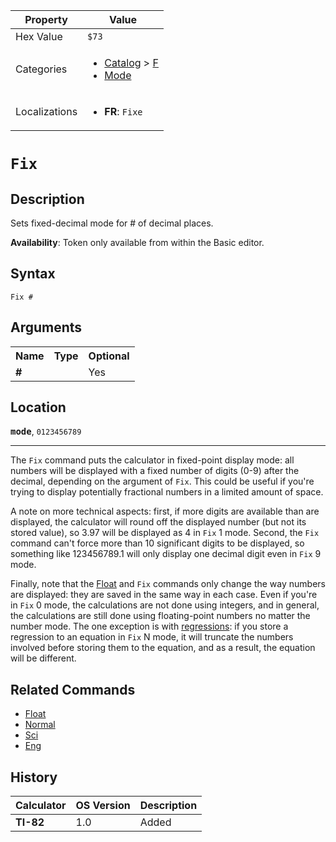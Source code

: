 | Property      | Value |
|---------------|-------|
| Hex Value     | `$73`|
| Categories    | <ul><li>[Catalog](<../categories/Catalog.md>) > [F](<../categories/Catalog.md#F>)</li><li>[Mode](<../categories/Mode.md>)</li></ul> |
| Localizations | <ul><li><b>FR</b>: `Fixe `</li></ul> |

# `Fix `

## Description
Sets fixed-decimal mode for # of decimal places.


<b>Availability</b>: Token only available from within the Basic editor.

## Syntax
`Fix #`

## Arguments
<table>
<tr><th>Name</th><th>Type</th><th>Optional</th></tr>

<tr><td><b>#</b></td><td></td><td>Yes</td></tr>

</table>

## Location
<tt><kbd><b>mode</b></kbd></tt>, `0123456789`
<hr>

The `Fix` command puts the calculator in fixed-point display mode: all numbers will be displayed with a fixed number of digits (0-9) after the decimal, depending on the argument of `Fix`. This could be useful if you're trying to display potentially fractional numbers in a limited amount of space.

A note on more technical aspects: first, if more digits are available than are displayed, the calculator will round off the displayed number (but not its stored value), so 3.97 will be displayed as 4 in `Fix` 1 mode. Second, the `Fix` command can't force more than 10 significant digits to be displayed, so something like 123456789.1 will only display one decimal digit even in `Fix` 9 mode.

Finally, note that the [Float](/float) and `Fix` commands only change the way numbers are displayed: they are saved in the same way in each case. Even if you're in `Fix` 0 mode, the calculations are not done using integers, and in general, the calculations are still done using floating-point numbers no matter the number mode. The one exception is with [regressions](/regression-models): if you store a regression to an equation in `Fix` N mode, it will truncate the numbers involved before storing them to the equation, and as a result, the equation will be different.

## Related Commands

*   [Float](/float)
*   [Normal](/normal)
*   [Sci](/sci)
*   [Eng](/eng)

## History
| Calculator | OS Version | Description |
|------------|------------|-------------|
| <b>TI-82</b> | 1.0 | Added |


